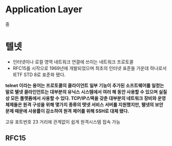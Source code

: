 # Application Layer

중
# 텔넷
- 인터넷이나 로컬 영역 네트워크 연결에 쓰이는 네트워크 프로토콜
- RFC15를 시작으로 1969년에 개발되었으며 최초의 인터넷 표준들 가운데 하나로서 IETF STD 8로 표준화 됐다.

**telnet 이라는 용어는 프로토콜의 클라이언트 일부 기능이 추가된 소프트웨어를 일컫는 말로
텔넷 클라인언트는 대부분의 유닉스 시스템에서 여러 해 동안 사용할 수 있으며 실질상 모든 플랫폼에서 사용할 수 있다.
TCP/IP스택을 갖춘 대부분의 네트워크 장비와 운영 체제들은 원격 구성을 위해 몇가지 종류의 텟넷 서비스 서버를 지원했지만, 텔넷의 보안 문제 때문에 사용률이 감소하여 원격 제어를  위해 SSH로 대체 됐다.**

고유 포트번호 23
거리에 관계없이 쉽게 원격시스템 접속 가능

## RFC15























